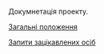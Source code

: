Докумнетація проекту.

[Загальні положення](https://github.com/MkZb/ODB/blob/master/doc/documents.md)

[Запити зацікавлених осіб](https://github.com/MkZb/ODB/blob/master/doc/requests.md)
